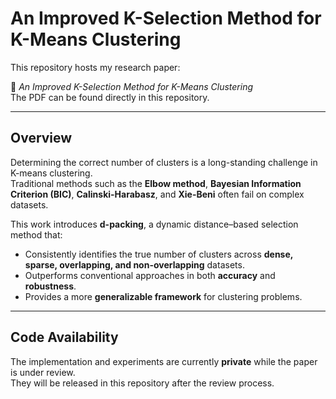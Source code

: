 # An Improved K-Selection Method for K-Means Clustering

This repository hosts my research paper:

📄 *An Improved K-Selection Method for K-Means Clustering*  
The PDF can be found directly in this repository.

---

## Overview
Determining the correct number of clusters is a long-standing challenge in K-means clustering.  
Traditional methods such as the **Elbow method**, **Bayesian Information Criterion (BIC)**, **Calinski-Harabasz**, and **Xie-Beni** often fail on complex datasets.

This work introduces **d-packing**, a dynamic distance–based selection method that:  
- Consistently identifies the true number of clusters across **dense, sparse, overlapping, and non-overlapping** datasets.  
- Outperforms conventional approaches in both **accuracy** and **robustness**.  
- Provides a more **generalizable framework** for clustering problems.

---

## Code Availability
The implementation and experiments are currently **private** while the paper is under review.  
They will be released in this repository after the review process.

